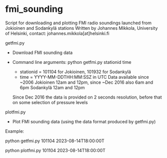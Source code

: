 # fmi_sounding
Script for downloading and plotting FMI radio soundings launched from Jokioinen and Sodankylä stations
Written by Johannes Mikkola, University of Helsinki, contact: johannes.mikkola[at]helsinki.fi

getfmi.py
  - Download FMI sounding data
  - Command line arguments: python getfmi.py stationid time
      * stationid = 101104 for Jokioinen, 101932 for Sodankylä
      * time = YYYY-MM-DDTHH:MM:SSZ in UTC
    Data available since ~2006
    Jokioinen 12am and 12pm, since ~Dec 2016 also 6am and 6pm
    Sodankylä 12am and 12pm

    Since Dec 2016 the data is provided on 2 seconds resolution, before that on some selection of pressure levels


plotfmi.py
  - Plot FMI sounding data (using the data format produced by getfmi.py)


Example:

python getfmi.py 101104 2023-08-14T18:00:00T

python plotfmi.py 101104 2023-08-14T18:00:00T
